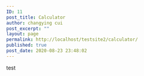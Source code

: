 ```yaml
---
ID: 11
post_title: Calculator
author: changying cui
post_excerpt: ""
layout: page
permalink: http://localhost/testsite2/calculator/
published: true
post_date: 2020-08-23 23:48:02
---
```

<!-- wp:group -->
<div class="wp-block-group"><div class="wp-block-group__inner-container"><!-- wp:shortcode -->
test
<!-- /wp:shortcode --></div></div>
<!-- /wp:group -->
